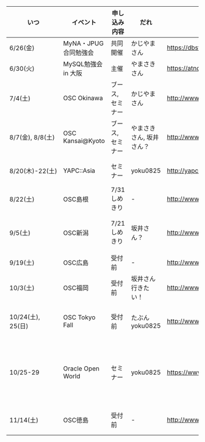 | いつ             | イベント             | 申し込み内容     | だれ                     | URL                                               | その他                                                          |
|------------------|----------------------|------------------|--------------------------|---------------------------------------------------|-----------------------------------------------------------------|
| 6/26(金)         | MyNA・JPUG合同勉強会 | 共同開催         | かじやまさん             | https://dbstudychugoku.doorkeeper.jp/events/25804 |                                                                 |
| 6/30(火)         | MySQL勉強会 in 大阪  | 主催             | やまさきさん             | https://atnd.org/events/66683                     |                                                                 |
| 7/4(土)          | OSC Okinawa          | ブース, セミナー | かじやまさん             | http://www.ospn.jp/osc2015-okinawa/               |                                                                 |
| 8/7(金), 8/8(土) | OSC Kansai@Kyoto     | ブース, セミナー | やまさきさん, 坂井さん？ | http://www.ospn.jp/osc2015-kyoto/                 | 坂井さん: 顔出せたらいいなぁ                                    |
| 8/20(木)-22(土)  | YAPC::Asia           | セミナー         | yoku0825                 | http://yapcasia.org/2015/                         | yoku0825: CfP結果待ち                                           |
| 8/22(土)         | OSC島根              | 7/31しめきり     | -                        | http://www.ospn.jp/osc2015-shimane/               |                                                                 |
| 9/5(土)          | OSC新潟              | 7/21しめきり     | 坂井さん？               | http://www.ospn.jp/osc2015-niigata/               | 坂井さん: 当日現地入りで1泊検討中                               |
| 9/19(土)         | OSC広島              | 受付前           | -                        | http://www.ospn.jp/osc2015-hiroshima/             |                                                                 |
| 10/3(土)         | OSC福岡              | 受付前           | 坂井さん行きたい！       | http://www.ospn.jp/osc2015-fukuoka/               |                                                                 |
| 10/24(土), 25(日)| OSC Tokyo Fall       | 受付前           | たぶんyoku0825           | http://www.ospn.jp/osc2015-fall                   | yoku0825: OOWいくかも？ (期待薄)                                |
| 10/25-29         | Oracle Open World    | セミナー         | yoku0825                 | https://www.oracle.com/openworld/index.html       | yoku0825: CfP結果出てないけど落ちると思う。落ちたら行けない。。 |
| 11/14(土)        | OSC徳島              | 受付前           | -                        | http://www.ospn.jp/osc2015-tokushima              | 坂井さん: 少し食指は動いてる                                    |
